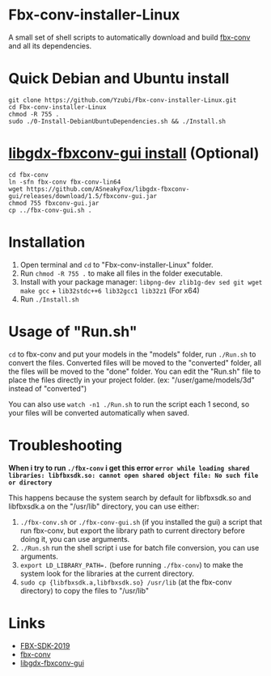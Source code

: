 Fbx-conv-installer-Linux
========================
A small set of shell scripts to automatically download and build [fbx-conv](https://github.com/libgdx/fbx-conv) and all its dependencies.

Quick Debian and Ubuntu install
========================
```
git clone https://github.com/Yzubi/Fbx-conv-installer-Linux.git
cd Fbx-conv-installer-Linux
chmod -R 755 .
sudo ./0-Install-DebianUbuntuDependencies.sh && ./Install.sh
```
[libgdx-fbxconv-gui install](https://github.com/ASneakyFox/libgdx-fbxconv-gui) (Optional)
========================
```
cd fbx-conv
ln -sfn fbx-conv fbx-conv-lin64
wget https://github.com/ASneakyFox/libgdx-fbxconv-gui/releases/download/1.5/fbxconv-gui.jar
chmod 755 fbxconv-gui.jar
cp ../fbx-conv-gui.sh .
```
Installation
========================
1. Open terminal and ```cd``` to "Fbx-conv-installer-Linux" folder.
2. Run ```chmod -R 755 .``` to make all files in the folder executable.
3. Install with your package manager: ```libpng-dev zlib1g-dev sed git wget make gcc``` + ```lib32stdc++6 lib32gcc1 lib32z1``` (For x64)
4. Run ```./Install.sh``` 

Usage of "Run.sh"
========================
```cd``` to fbx-conv and put your models in the "models" folder, run ```./Run.sh``` to convert the files. Converted files will be moved to the "converted" folder, all the files will be moved to the "done" folder. You can edit the "Run.sh" file to place the files directly in your project folder. (ex: "/user/game/models/3d" instead of "converted")

You can also use ```watch -n1 ./Run.sh``` to run the script each 1 second, so your files will be converted automatically when saved.

Troubleshooting
========================
**When i try to run ```./fbx-conv``` i get this error ```error while loading shared libraries: libfbxsdk.so: cannot open shared object file: No such file or directory```**

This happens because the system search by default for libfbxsdk.so and libfbxsdk.a on the "/usr/lib" directory, you can use either:
1. ```./fbx-conv.sh``` or ```./fbx-conv-gui.sh``` (if you installed the gui) a script that run fbx-conv, but export the library path to current directory before doing it, you can use arguments.
2. ```./Run.sh``` run the shell script i use for batch file conversion, you can use arguments.
3. ```export LD_LIBRARY_PATH=.``` (before running ```./fbx-conv```) to make the system look for the  libraries at the current directory.
4. ```sudo cp {libfbxsdk.a,libfbxsdk.so} /usr/lib``` (at the fbx-conv directory) to copy the files to "/usr/lib"

Links
========================
- [FBX-SDK-2019](https://www.autodesk.com/developer-network/platform-technologies/fbx-sdk-2019-0)
- [fbx-conv](https://github.com/libgdx/fbx-conv)
- [libgdx-fbxconv-gui](https://github.com/ASneakyFox/libgdx-fbxconv-gui)
